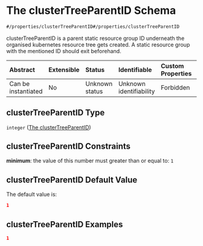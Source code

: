 # The clusterTreeParentID Schema

```txt
#/properties/clusterTreeParentID#/properties/clusterTreeParentID
```

clusterTreeParentID is a parent static resource group ID underneath the organised kubernetes resource tree gets created.
A static resource group with the mentioned ID should exit beforehand.

| Abstract            | Extensible | Status         | Identifiable            | Custom Properties | Additional Properties | Access Restrictions | Defined In                                                        |
| :------------------ | :--------- | :------------- | :---------------------- | :---------------- | :-------------------- | :------------------ | :---------------------------------------------------------------- |
| Can be instantiated | No         | Unknown status | Unknown identifiability | Forbidden         | Allowed               | none                | [values.schema.json\*](values.schema.json "open original schema") |

## clusterTreeParentID Type

`integer` ([The clusterTreeParentID](values-properties-the-clustertreeparentid.md))

## clusterTreeParentID Constraints

**minimum**: the value of this number must greater than or equal to: `1`

## clusterTreeParentID Default Value

The default value is:

```json
1
```

## clusterTreeParentID Examples

```json
1
```
